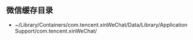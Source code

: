 ## 微信缓存目录
- ~/Library/Containers/com.tencent.xinWeChat/Data/Library/Application Support/com.tencent.xinWeChat/

